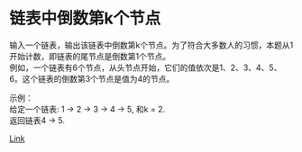 <h1>链表中倒数第k个节点</h1>

输入一个链表，输出该链表中倒数第k个节点。为了符合大多数人的习惯，本题从1开始计数，即链表的尾节点是倒数第1个节点。</br>
例如，一个链表有6个节点，从头节点开始，它们的值依次是1、2、3、4、5、6。这个链表的倒数第3个节点是值为4的节点。</br>

示例：</br>
给定一个链表: 1 -> 2 -> 3 -> 4 -> 5, 和k = 2.</br>
返回链表4 -> 5.</br>

[Link](https://leetcode-cn.com/problems/lian-biao-zhong-dao-shu-di-kge-jie-dian-lcof)